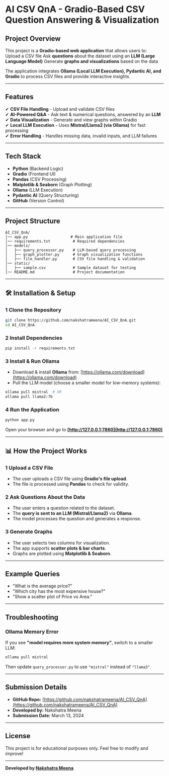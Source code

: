 # AI CSV QnA - Gradio-Based CSV Question Answering & Visualization

## Project Overview
This project is a **Gradio-based web application** that allows users to:  
 Upload a CSV file 
 Ask **questions** about the dataset using an **LLM (Large Language Model)** 
 Generate **graphs and visualizations** based on the data 

The application integrates **Ollama (Local LLM Execution), Pydantic AI, and Gradio** to process CSV files and provide interactive insights.

---

##  Features
✔ **CSV File Handling** - Upload and validate CSV files  
✔ **AI-Powered Q&A** - Ask text & numerical questions, answered by an **LLM**  
✔ **Data Visualization** - Generate and view graphs within Gradio  
✔ **Local LLM Execution** - Uses **Mistral/Llama2 (via Ollama)** for fast processing  
✔ **Error Handling** - Handles missing data, invalid inputs, and LLM failures  

---

##  Tech Stack
- **Python**  (Backend Logic)
- **Gradio** (Frontend UI)
- **Pandas** (CSV Processing)
- **Matplotlib & Seaborn** (Graph Plotting)
- **Ollama** (LLM Execution)
- **Pydantic AI** (Query Structuring)
- **GitHub** (Version Control)

---

##  Project Structure
```
AI_CSV_QnA/
│── app.py                   # Main application file
│── requirements.txt          # Required dependencies
│── models/
│   ├── query_processor.py    # LLM-based query processing
│   ├── graph_plotter.py      # Graph visualization functions
│   ├── file_handler.py       # CSV file handling & validation
│── static/
│   ├── sample.csv            # Sample dataset for testing
│── README.md                 # Project documentation
```

---

## 🛠️ Installation & Setup

### **1️ Clone the Repository**
```bash
git clone https://github.com/nakshatrameena/AI_CSV_QnA.git
cd AI_CSV_QnA
```

### **2️ Install Dependencies**
```bash
pip install -r requirements.txt
```

### **3️ Install & Run Ollama**
- Download & install **Ollama** from: [https://ollama.com/download](https://ollama.com/download)
- Pull the LLM model (choose a smaller model for low-memory systems):
```bash
ollama pull mistral  # OR
ollama pull llama2:7b
```

### **4️ Run the Application**
```bash
python app.py
```
Open your browser and go to **[http://127.0.0.1:7860](http://127.0.0.1:7860)**  

---

## 📊 How the Project Works

### **1️ Upload a CSV File**
- The user uploads a CSV file using **Gradio's file upload**.
- The file is processed using **Pandas** to check for validity.

### **2️ Ask Questions About the Data**
- The user enters a question related to the dataset.
- The **query is sent to an LLM (Mistral/Llama2)** via **Ollama**.
- The model processes the question and generates a response.

### **3 Generate Graphs**
- The user selects two columns for visualization.
- The app supports **scatter plots & bar charts**.
- Graphs are plotted using **Matplotlib & Seaborn**.

---

## Example Queries
- "What is the average price?"
- "Which city has the most expensive house?"
- "Show a scatter plot of Price vs Area."

---

## Troubleshooting

### **Ollama Memory Error**
If you see **"model requires more system memory"**, switch to a smaller LLM:
```bash
ollama pull mistral
```
Then update `query_processor.py` to use `"mistral"` instead of `"llama3"`.

---

## Submission Details
- **GitHub Repo:** [https://github.com/nakshatrameena/AI_CSV_QnA](https://github.com/nakshatrameena/AI_CSV_QnA)  
- **Developed by:** Nakshatra Meena  
- **Submission Date:** March 13, 2024  

---

## License
This project is for educational purposes only. Feel free to modify and improve!

---

**Developed by [Nakshatra Meena](https://github.com/nakshatrameena)**

